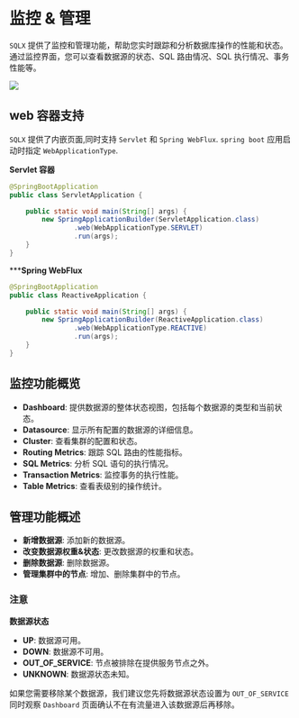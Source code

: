 
# 监控 & 管理


`SQLX` 提供了监控和管理功能，帮助您实时跟踪和分析数据库操作的性能和状态。通过监控界面，您可以查看数据源的状态、SQL 路由情况、SQL 执行情况、事务性能等。


![](./assets/Monitoring&Management.png)

## web 容器支持

`SQLX` 提供了内嵌页面,同时支持 `Servlet` 和 `Spring WebFlux`. 
`spring boot` 应用启动时指定 `WebApplicationType`.

**Servlet 容器**

```java
@SpringBootApplication
public class ServletApplication {

    public static void main(String[] args) {
        new SpringApplicationBuilder(ServletApplication.class)
                .web(WebApplicationType.SERVLET)
                .run(args);
    }
}
```

*****Spring WebFlux**

```java
@SpringBootApplication
public class ReactiveApplication {

    public static void main(String[] args) {
        new SpringApplicationBuilder(ReactiveApplication.class)
                .web(WebApplicationType.REACTIVE)
                .run(args);
    }
}
```


## 监控功能概览

- **Dashboard**: 提供数据源的整体状态视图，包括每个数据源的类型和当前状态。
- **Datasource**: 显示所有配置的数据源的详细信息。
- **Cluster**: 查看集群的配置和状态。
- **Routing Metrics**: 跟踪 SQL 路由的性能指标。
- **SQL Metrics**: 分析 SQL 语句的执行情况。
- **Transaction Metrics**: 监控事务的执行性能。
- **Table Metrics**: 查看表级别的操作统计。

## 管理功能概述

- **新增数据源**: 添加新的数据源。
- **改变数据源权重&状态**: 更改数据源的权重和状态。
- **删除数据源**: 删除数据源。
- **管理集群中的节点**: 增加、删除集群中的节点。

### 注意

**数据源状态**
- **UP**: 数据源可用。
- **DOWN**: 数据源不可用。
- **OUT_OF_SERVICE**: 节点被排除在提供服务节点之外。
- **UNKNOWN**: 数据源状态未知。

如果您需要移除某个数据源，我们建议您先将数据源状态设置为 `OUT_OF_SERVICE` 同时观察 `Dashboard` 页面确认不在有流量进入该数据源后再移除。

